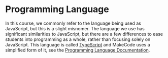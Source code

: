 # Programming Language

In this course, we commonly refer to the language being used as JavaScript, but this is a slight misnomer. The language we use has significant similarities to JavaScript, but there are a few differences to ease students into programming as a whole, rather than focusing solely on JavaScript. This language is called [TypeScript](https://www.typescriptlang.org) and MakeCode uses a simplified form of it, see the [Programming Language Documentation](https://www.makecode.com/language).